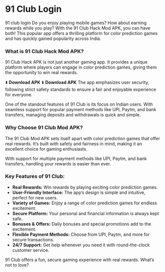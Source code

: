 # 91 Club Login
91 club login
Do you enjoy playing mobile games? How about earning rewards while you play? With the 91 Club Hack Mod APK, you can have both! This popular app offers a thrilling platform for color prediction games and has quickly gained popularity across India.

### What is 91 Club Hack Mod APK?
91 Club Hack APK is not just another gaming app. It provides a unique platform where players can engage in color prediction games, giving them the opportunity to win real rewards.

⬇️ **Download APK**
⬇️ **Download APK**
The app emphasizes user security, following strict safety standards to ensure a fair and enjoyable experience for everyone.

One of the standout features of 91 Club is its focus on Indian users. With seamless support for popular payment methods like UPI, Paytm, and bank transfers, managing deposits and withdrawals is quick and simple.

### Why Choose 91 Club Mod APK?
The 91 Club Mod APK sets itself apart with color prediction games that offer real rewards. It’s built with safety and fairness in mind, making it an excellent choice for gaming enthusiasts.

With support for multiple payment methods like UPI, Paytm, and bank transfers, handling your rewards is easier than ever.

### Key Features of 91 Club:
- **Real Rewards:** Win rewards by playing exciting color prediction games.
- **User-Friendly Interface:** The app’s design is simple and intuitive, perfect for new users.
- **Variety of Games:** Enjoy a range of color prediction games for endless excitement.
- **Secure Platform:** Your personal and financial information is always kept safe.
- **Bonuses & Offers:** Daily bonuses and special promotions add to the excitement.
- **Flexible Payment Methods:** Choose from UPI, Paytm, and more for secure transactions.
- **24/7 Support:** Get help whenever you need it with round-the-clock customer service.

91 Club offers a fun, secure gaming experience with real rewards. What’s not to love?
